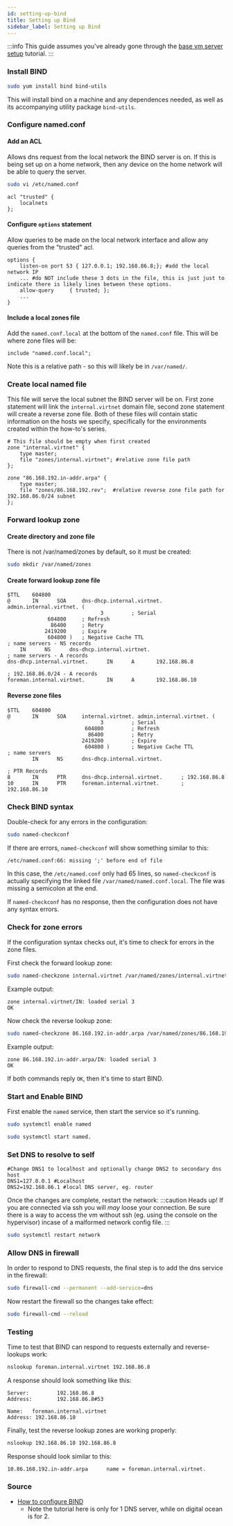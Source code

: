 ```yaml
---
id: setting-up-bind
title: Setting up Bind
sidebar_label: Setting up Bind
---
```

:::info
This guide assumes you've already gone through the [base vm server setup](base-vm-server-setup.md) tutorial.
:::
### Install BIND
```bash
sudo yum install bind bind-utils
```
This will install bind on a machine and any dependences needed, as well as its accompanying utility package `bind-utils`.

### Configure named.conf
#### Add an ACL
Allows dns request from the local network the BIND server is on. If this is being set up on a home network, then any device on the home network will be able to query the server.
```bash
sudo vi /etc/named.conf
```
```clike title="/etc/named.conf"
acl "trusted" {
    localnets
};
```
#### Configure `options` statement
Allow queries to be made on the local network interface and allow any queries from the "trusted" acl.
```clike title="/etc/named.conf"
options {
    listen-on port 53 { 127.0.0.1; 192.168.86.8;}; #add the local network IP
    ... #do NOT include these 3 dots in the file, this is just just to indicate there is likely lines between these options.
    allow-query     { trusted; };
    ...
}
```
#### Include a local zones file
Add the `named.conf.local` at the bottom of the `named.conf` file. This will be where zone files will be:
```clike title="/etc/named.conf"
include "named.conf.local";
```
Note this is a relative path - so this will likely be in `/var/named/`.
### Create local named file
This file will serve the local subnet the BIND server will be on. First zone statement will link the `internal.virtnet` domain file, second zone statement will create a reverse zone file. Both of these files will contain static information on the hosts we specify, specifically for the environments created within the how-to's series.

```clike title="/var/named/named.conf.local"
# This file should be empty when first created
zone "internal.virtnet" {
    type master;
    file "zones/internal.virtnet"; #relative zone file path
};

zone "86.168.192.in-addr.arpa" {
    type master;
    file "zones/86.168.192.rev";  #relative reverse zone file path for 192.168.86.0/24 subnet
};
```
### Forward lookup zone
#### Create directory and zone file
There is not /var/named/zones by default, so it must be created:
```bash
sudo mkdir /var/named/zones
```
#### Create forward lookup zone file
```clike title="/var/named/zones/internal.virtnet"
$TTL    604800
@       IN      SOA     dns-dhcp.internal.virtnet. admin.internal.virtnet. (
                              3         ; Serial
             604800     ; Refresh
              86400     ; Retry
            2419200     ; Expire
             604800 )   ; Negative Cache TTL
; name servers - NS records
    IN      NS      dns-dhcp.internal.virtnet.
; name servers - A records
dns-dhcp.internal.virtnet.      IN      A       192.168.86.8

; 192.168.86.0/24 - A records
foreman.internal.virtnet.       IN      A       192.168.86.10
```
#### Reverse zone files
```clike title="/var/named/zones/86.168.192.rev"
$TTL    604800
@       IN      SOA     internal.virtnet. admin.internal.virtnet. (
                              3         ; Serial
                         604800         ; Refresh
                          86400         ; Retry
                        2419200         ; Expire
                         604800 )       ; Negative Cache TTL
; name servers
        IN      NS      dns-dhcp.internal.virtnet.

; PTR Records
8       IN      PTR     dns-dhcp.internal.virtnet.      ; 192.168.86.8
10      IN      PTR     foreman.internal.virtnet.       ; 192.168.86.10
```

### Check BIND syntax
Double-check for any errors in the configuration:
```bash
sudo named-checkconf
```
If there are errors, `named-checkconf` will show something similar to this:
```text
/etc/named.conf:66: missing ';' before end of file
```
In this case, the `/etc/named.conf` only had 65 lines, so `named-checkconf` is actually specifying the linked file `/var/named/named.conf.local`. The file was missing a semicolon at the end.

If `named-checkconf` has no response, then the configuration does not have any syntax errors.

### Check for zone errors
If the configuration syntax checks out, it's time to check for errors in the zone files.

First check the forward lookup zone:
```bash
sudo named-checkzone internal.virtnet /var/named/zones/internal.virtnet
```
Example output:
```text
zone internal.virtnet/IN: loaded serial 3
OK
```
Now check the reverse lookup zone:
```bash
sudo named-checkzone 86.168.192.in-addr.arpa /var/named/zones/86.168.192.rev
```
Example output:
```text
zone 86.168.192.in-addr.arpa/IN: loaded serial 3
OK
```
If both commands reply `OK`, then it's time to start BIND.

### Start and Enable BIND

First enable the `named` service, then start the service so it's running.
```bash
sudo systemctl enable named
```
```bash
sudo systemctl start named.
```

### Set DNS to resolve to self

```text title="/etc/sysconfig/network-scripts/ifcfg-eth0"
#Change DNS1 to localhost and optionally change DNS2 to secondary dns host
DNS1=127.0.0.1 #Localhost
DNS2=192.168.86.1 #local DNS server, eg. router
```

Once the changes are complete, restart the network:
:::caution Heads up!
If you are connected via ssh you will _may_ loose your connection. Be sure there is a way to access the vm without ssh (eg. using the console on the hypervisor) incase of a malformed network config file.
:::
```bash
sudo systemctl restart network
```

### Allow DNS in firewall

In order to respond to DNS requests, the final step is to add the dns service in the firewall:
```bash
sudo firewall-cmd --permanent --add-service=dns
```
Now restart the firewall so the changes take effect:
```bash
sudo firewall-cmd --reload
```

### Testing
Time to test that BIND can respond to requests externally and reverse-lookups work:
```bash title="external host"
nslookup foreman.internal.virtnet 192.168.86.8
```
A response should look something like this:
```text
Server:         192.168.86.8
Address:        192.168.86.8#53

Name:   foreman.internal.virtnet
Address: 192.168.86.10
```

Finally, test the reverse lookup zones are working properly:
```bash
nslookup 192.168.86.10 192.168.86.8
```
Response should look similar to this:
```text
10.86.168.192.in-addr.arpa      name = foreman.internal.virtnet.
```

### Source
- [How to configure BIND](https://www.digitalocean.com/community/tutorials/how-to-configure-bind-as-a-private-network-dns-server-on-centos-7)
    - Note the tutorial here is only for 1 DNS server, while on digital ocean is for 2.